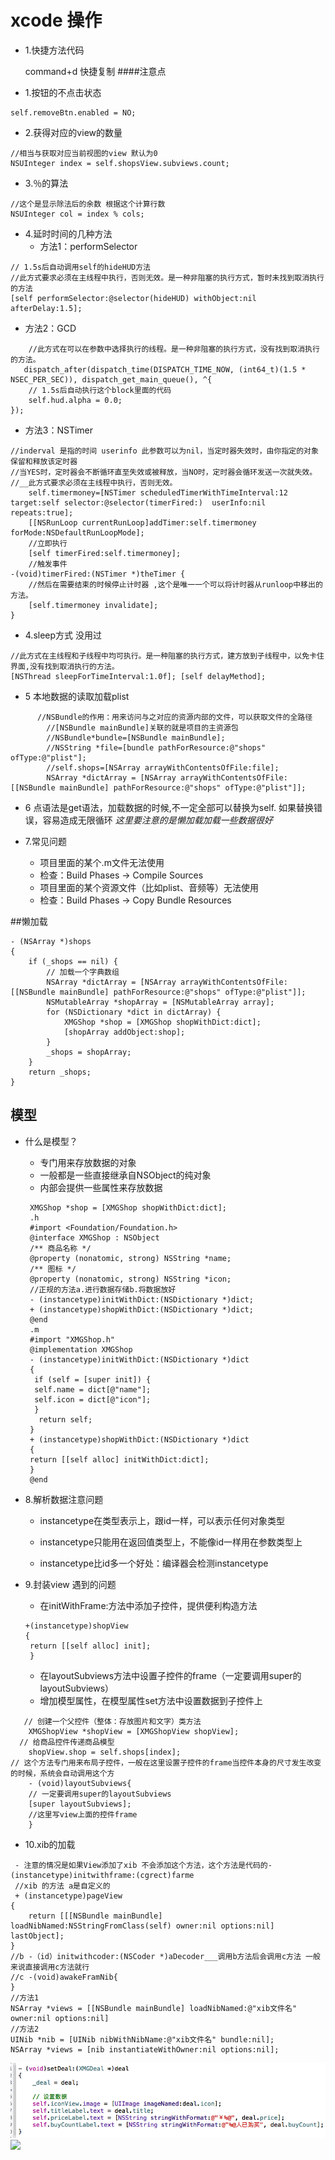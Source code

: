 # xcode 操作
- 1.快捷方法代码

   command+d  快捷复制
####注意点
- 1.按钮的不点击状态
```objc
self.removeBtn.enabled = NO;
```

- 2.获得对应的view的数量
```objc
//相当与获取对应当前视图的view 默认为0
NSUInteger index = self.shopsView.subviews.count;
```
- 3.％的算法
```objc
//这个是显示除法后的余数 根据这个计算行数
NSUInteger col = index % cols;
```
- 4.延时时间的几种方法
   - 方法1：performSelector
```objc
// 1.5s后自动调用self的hideHUD方法
//此方式要求必须在主线程中执行，否则无效。是一种非阻塞的执行方式，暂时未找到取消执行的方法
[self performSelector:@selector(hideHUD) withObject:nil afterDelay:1.5];
```
   - 方法2：GCD
```objc
    //此方式在可以在参数中选择执行的线程。是一种非阻塞的执行方式，没有找到取消执行的方法。
   dispatch_after(dispatch_time(DISPATCH_TIME_NOW, (int64_t)(1.5 * NSEC_PER_SEC)), dispatch_get_main_queue(), ^{
    // 1.5s后自动执行这个block里面的代码
    self.hud.alpha = 0.0;
});
```
   - 方法3：NSTimer
```objc
//inderval 是指的时间 userinfo 此参数可以为nil，当定时器失效时，由你指定的对象保留和释放该定时器
//当YES时，定时器会不断循环直至失效或被释放，当NO时，定时器会循环发送一次就失效。
//__此方式要求必须在主线程中执行，否则无效。
    self.timermoney=[NSTimer scheduledTimerWithTimeInterval:12 target:self selector:@selector(timerFired:)  userInfo:nil repeats:true];
    [[NSRunLoop currentRunLoop]addTimer:self.timermoney forMode:NSDefaultRunLoopMode];
    //立即执行
    [self timerFired:self.timermoney];
    //触发事件
-(void)timerFired:(NSTimer *)theTimer {
    //然后在需要结束的时候停止计时器 ,这个是唯一一个可以将计时器从runloop中移出的方法。
    [self.timermoney invalidate];
}
```
   - 4.sleep方式 没用过
  ```objc
  //此方式在主线程和子线程中均可执行。是一种阻塞的执行方式，建方放到子线程中，以免卡住界面,没有找到取消执行的方法。
  [NSThread sleepForTimeInterval:1.0f]; [self delayMethod];
  ```
- 5 本地数据的读取加载plist
```objc
      //NSBundle的作用：用来访问与之对应的资源内部的文件，可以获取文件的全路径
        //[NSBundle mainBundle]关联的就是项目的主资源包
        //NSBundle*bundle=[NSBundle mainBundle];
        //NSString *file=[bundle pathForResource:@"shops" ofType:@"plist"];
        //self.shops=[NSArray arrayWithContentsOfFile:file];
        NSArray *dictArray = [NSArray arrayWithContentsOfFile:[[NSBundle mainBundle] pathForResource:@"shops" ofType:@"plist"]];
```
- 6 点语法是get语法，加载数据的时候,不一定全部可以替换为self.      如果替换错误，容易造成无限循环 _这里要注意的是懒加载加载一些数据很好_

- 7.常见问题
   - 项目里面的某个.m文件无法使用
    - 检查：Build Phases -> Compile Sources
   - 项目里面的某个资源文件（比如plist、音频等）无法使用
    - 检查：Build Phases -> Copy Bundle Resources

##懒加载
```objc
- (NSArray *)shops
{
    if (_shops == nil) {
        // 加载一个字典数组
        NSArray *dictArray = [NSArray arrayWithContentsOfFile:[[NSBundle mainBundle] pathForResource:@"shops" ofType:@"plist"]];
        NSMutableArray *shopArray = [NSMutableArray array];
        for (NSDictionary *dict in dictArray) {
            XMGShop *shop = [XMGShop shopWithDict:dict];
            [shopArray addObject:shop];
        }
        _shops = shopArray;
    }
    return _shops;
}

```
## 模型
- 什么是模型？
    - 专门用来存放数据的对象
    - 一般都是一些直接继承自NSObject的纯对象
    - 内部会提供一些属性来存放数据
    ```objc
     XMGShop *shop = [XMGShop shopWithDict:dict];
     .h
     #import <Foundation/Foundation.h>
     @interface XMGShop : NSObject
     /** 商品名称 */
     @property (nonatomic, strong) NSString *name;
     /** 图标 */
     @property (nonatomic, strong) NSString *icon;
     //正规的方法a.进行数据存储b.将数据放好
     - (instancetype)initWithDict:(NSDictionary *)dict;
     + (instancetype)shopWithDict:(NSDictionary *)dict;
     @end
     .m
     #import "XMGShop.h"
     @implementation XMGShop
     - (instancetype)initWithDict:(NSDictionary *)dict
     {
      if (self = [super init]) {
      self.name = dict[@"name"];
      self.icon = dict[@"icon"];
      }
       return self;
     }
     + (instancetype)shopWithDict:(NSDictionary *)dict
     {
     return [[self alloc] initWithDict:dict];
     }
     @end
    ```
- 8.解析数据注意问题
  - instancetype在类型表示上，跟id一样，可以表示任何对象类型

  - instancetype只能用在返回值类型上，不能像id一样用在参数类型上

  - instancetype比id多一个好处：编译器会检测instancetype

- 9.封装view 遇到的问题
   - 在initWithFrame:方法中添加子控件，提供便利构造方法
   ```objc
   +(instancetype)shopView
   {
    return [[self alloc] init];
    }
   ```
   - 在layoutSubviews方法中设置子控件的frame（一定要调用super的layoutSubviews）
   - 增加模型属性，在模型属性set方法中设置数据到子控件上
```objc
   // 创建一个父控件（整体：存放图片和文字）类方法
    XMGShopView *shopView = [XMGShopView shopView];
  // 给商品控件传递商品模型
    shopView.shop = self.shops[index];
// 这个方法专门用来布局子控件，一般在这里设置子控件的frame当控件本身的尺寸发生改变的时候，系统会自动调用这个方
    - (void)layoutSubviews{
    // 一定要调用super的layoutSubviews
    [super layoutSubviews];
    //这里写view上面的控件frame
    }
```
- 10.xib的加载
```objc
 - 注意的情况是如果View添加了xib 不会添加这个方法，这个方法是代码的-(instancetype)initwithframe:(cgrect)farme
 //xib 的方法 a是自定义的
 + (instancetype)pageView
{
    return [[[NSBundle mainBundle] loadNibNamed:NSStringFromClass(self) owner:nil options:nil] lastObject];
}
//b -（id）initwithcoder:(NSCoder *)aDecoder___调用b方法后会调用c方法 一般来说直接调用c方法就行
//c -(void)awakeFramNib{
}
//方法1
NSArray *views = [[NSBundle mainBundle] loadNibNamed:@"xib文件名" owner:nil options:nil]
//方法2
UINib *nib = [UINib nibWithNibName:@"xib文件名" bundle:nil];
NSArray *views = [nib instantiateWithOwner:nil options:nil];
```

![](/assets/Snip20150602_300.png)
![](/assets/Snip20150602_152.png)
